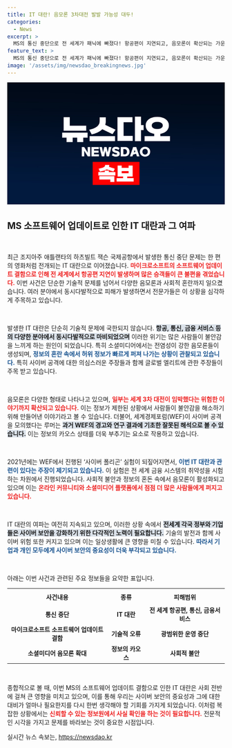 ```yaml
---
title: IT 대란! 음모론 3차대전 발발 가능성 대두!
categories:
  - News
excerpt: >
  MS의 통신 중단으로 전 세계가 패닉에 빠졌다! 항공편이 지연되고, 음모론이 확산되는 가운데, 과거 사이버 공격 경고가 화두로 떠오르며 혼돈의 카오스를 불러오고 있다. 클릭해 더 확인해보세요!
feature_text: >
  MS의 통신 중단으로 전 세계가 패닉에 빠졌다! 항공편이 지연되고, 음모론이 확산되는 가운데, 과거 사이버 공격 경고가 화두로 떠오르며 혼돈의 카오스를 불러오고 있다. 클릭해 더 확인해보세요!
image: '/assets/img/newsdao_breakingnews.jpg'
---
```


<p><img src="/assets/img/newsdao_breakingnews.jpg" alt="ontimetimes 속보" /></p>

<h2 data-ke-size="size26">MS 소프트웨어 업데이트로 인한 IT 대란과 그 여파</h2>

<p data-ke-size="size16">&nbsp;</p>

<p>최근 조지아주 애틀랜타의 하츠빌트 잭슨 국제공항에서 발생한 통신 중단 문제는 한 편의 영화처럼 전개되는 IT 대란으로 이어졌습니다. <b><span style="color: #ee2323;">마이크로소프트의 소프트웨어 업데이트 결함으로 인해 전 세계에서 항공편 지연이 발생하며 많은 승객들이 큰 불편을 겪었습니다.</span></b> 이번 사건은 단순한 기술적 문제를 넘어서 다양한 음모론과 사회적 혼란까지 일으켰습니다. 여러 분야에서 동시다발적으로 피해가 발생하면서 전문가들은 이 상황을 심각하게 주목하고 있습니다.</p>

<p data-ke-size="size16">&nbsp;</p>

<p>발생한 IT 대란은 단순히 기술적 문제에 국한되지 않습니다. <b><span style="background-color: #21538527;">항공, 통신, 금융 서비스 등의 다양한 분야에서 동시다발적으로 마비되었으며</span></b> 이러한 위기는 많은 사람들이 불안감을 느끼게 하는 원인이 되었습니다. 특히 소셜미디어에서는 전염성이 강한 음모론들이 생성되며, <b><span style="color: #1a5490;">정보의 혼란 속에서 허위 정보가 빠르게 퍼져 나가는 상황이 관찰되고 있습니다.</span></b> 특히 사이버 공격에 대한 의심스러운 주장들과 함께 글로벌 엘리트에 관한 주장들이 주목 받고 있습니다.</p>

<p data-ke-size="size16">&nbsp;</p>

<p>음모론은 다양한 형태로 나타나고 있으며, <b><span style="color: #ee2323;">일부는 세계 3차 대전이 임박했다는 위험한 이야기까지 확산되고 있습니다.</span></b> 이는 정보가 제한된 상황에서 사람들이 불안감을 해소하기 위해 만들어낸 이야기라고 볼 수 있습니다. 더불어, 세계경제포럼(WEF)이 사이버 공격을 모의했다는 루머는 <b><span style="background-color: #21538527;">과거 WEF의 경고와 연구 결과에 기초한 잘못된 해석으로 볼 수 있습니다.</span></b> 이는 정보의 카오스 상태를 더욱 부추기는 요소로 작용하고 있습니다.</p>

<p data-ke-size="size16">&nbsp;</p>

<p>2021년에는 WEF에서 진행된 ‘사이버 폴리곤’ 실험이 되짚어지면서, <b><span style="color: #1a5490;">이번 IT 대란과 관련이 있다는 주장이 제기되고 있습니다.</span></b> 이 실험은 전 세계 금융 시스템의 취약성을 시험하는 차원에서 진행되었습니다. 사회적 불안과 정보의 혼돈 속에서 음모론이 활성화되고 있으며 이는 <b><span style="color: #ee2323;">온라인 커뮤니티와 소셜미디어 플랫폼에서 점점 더 많은 사람들에게 퍼지고 있습니다.</span></b></p>

<p data-ke-size="size16">&nbsp;</p>

<p>IT 대란의 여파는 여전히 지속되고 있으며, 이러한 상황 속에서 <b><span style="background-color: #21538527;">전세계 각국 정부와 기업들은 사이버 보안을 강화하기 위한 다각적인 노력이 필요합니다.</span></b> 기술의 발전과 함께 사이버 위험 또한 커지고 있으며 이는 일상생활에 큰 영향을 미칠 수 있습니다. <b><span style="color: #1a5490;">따라서 기업과 개인 모두에게 사이버 보안의 중요성이 더욱 부각되고 있습니다.</span></b></p>

<p data-ke-size="size16">&nbsp;</p>

<p>아래는 이번 사건과 관련된 주요 정보들을 요약한 표입니다.</p>

<table>
  <tr>
    <th style="text-align: center; height: 30px;">사건내용</th>
    <th style="text-align: center; height: 30px;">종류</th>
    <th style="text-align: center; height: 30px;">피해범위</th>
  </tr>
  <tr>
    <td style="text-align: center; height: 17px;"><b>통신 중단</b></td>
    <td style="text-align: center; height: 17px;"><b>IT 대란</b></td>
    <td style="text-align: center; height: 17px;"><b>전 세계 항공편, 통신, 금융서비스</b></td>
  </tr>
  <tr>
    <td style="text-align: center; height: 17px;"><b>마이크로소프트 소프트웨어 업데이트 결함</b></td>
    <td style="text-align: center; height: 17px;"><b>기술적 오류</b></td>
    <td style="text-align: center; height: 17px;"><b>광범위한 운영 중단</b></td>
  </tr>
  <tr>
    <td style="text-align: center; height: 17px;"><b>소셜미디어 음모론 확대</b></td>
    <td style="text-align: center; height: 17px;"><b>정보의 카오스</b></td>
    <td style="text-align: center; height: 17px;"><b>사회적 불안</b></td>
  </tr>
</table>

<p data-ke-size="size16">&nbsp;</p>

<p>종합적으로 볼 때, 이번 MS의 소프트웨어 업데이트 결함으로 인한 IT 대란은 사회 전반에 걸쳐 큰 영향을 미치고 있으며, 이를 통해 우리는 사이버 보안의 중요성과 그에 대한 대비가 얼마나 필요한지를 다시 한번 생각해야 할 기회를 가지게 되었습니다. 이처럼 복잡한 상황에서는 <b><span style="color: #ee2323;">신뢰할 수 있는 정보원에서 사실 확인을 하는 것이 필요합니다.</span></b> 전문적인 시각을 가지고 문제를 바라보는 것이 중요한 시점입니다.</p>
실시간 뉴스 속보는, <a href="https://newsdao.kr" rel="dofollow">https://newsdao.kr</a>


